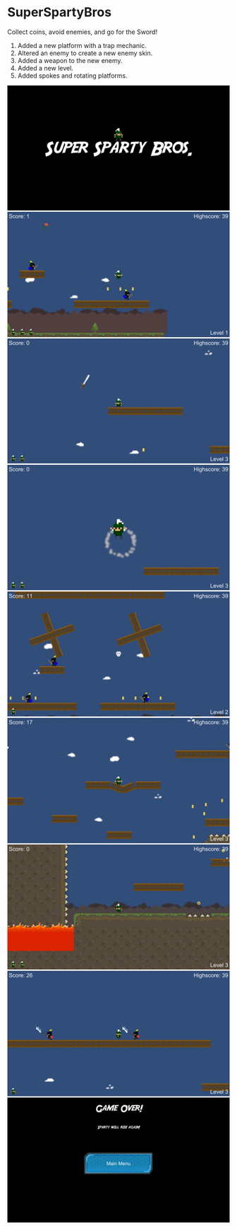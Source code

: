 # SuperSpartyBros
Collect coins, avoid enemies, and go for the Sword!

1. Added a new platform with a trap mechanic.
2. Altered an enemy to create a new enemy skin.
3. Added a weapon to the new enemy.
4. Added a new level.
5. Added spokes and rotating platforms.



![](Screenshots/Screenshot_1920x1080_15.png)
![](Screenshots/Screenshot_1920x1080_2.png)
![](Screenshots/Screenshot_1920x1080_13.png)
![](Screenshots/Screenshot_1920x1080_14.png)
![](Screenshots/Screenshot_1920x1080_6.png)
![](Screenshots/Screenshot_1920x1080_10.png)
![](Screenshots/Screenshot_1920x1080_17.png)
![](Screenshots/Screenshot_1920x1080_20.png)
![](Screenshots/Screenshot_1920x1080_12.png)
